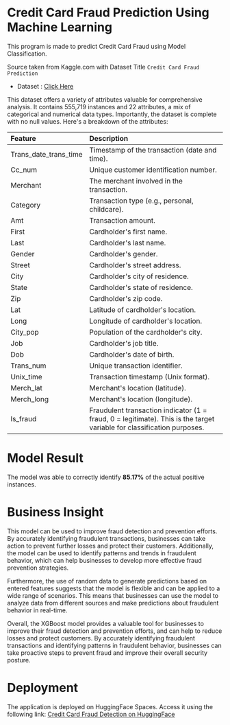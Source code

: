 # Credit Card Fraud Prediction Using Machine Learning

This program is made to predict Credit Card Fraud using Model Classification.

Source taken from Kaggle.com with Dataset Title `Credit Card Fraud Prediction`

* Dataset : [Click Here](https://www.kaggle.com/datasets/kelvinkelue/credit-card-fraud-prediction/data)

This dataset offers a variety of attributes valuable for comprehensive analysis. It contains 555,719 instances and 22 attributes, a mix of categorical and numerical data types. Importantly, the dataset is complete with no null values. Here's a breakdown of the attributes:

| Feature | Description |
| :--- | :--- |
| Trans_date_trans_time | Timestamp of the transaction (date and time).|
| Cc_num | Unique customer identification number. |
| Merchant | The merchant involved in the transaction. |
| Category | Transaction type (e.g., personal, childcare). |
| Amt | Transaction amount. |
| First | Cardholder's first name. |
| Last | Cardholder's last name. |
| Gender | Cardholder's gender. |
| Street | Cardholder's street address. |
| City | Cardholder's city of residence. |
| State | Cardholder's state of residence. |
| Zip | Cardholder's zip code. |
| Lat | Latitude of cardholder's location. |
| Long | Longitude of cardholder's location. |
| City_pop | Population of the cardholder's city. |
| Job | Cardholder's job title. |
| Dob | Cardholder's date of birth. |
| Trans_num | Unique transaction identifier. |
| Unix_time | Transaction timestamp (Unix format). |
| Merch_lat | Merchant's location (latitude). |
| Merch_long | Merchant's location (longitude). |
| Is_fraud | Fraudulent transaction indicator (1 = fraud, 0 = legitimate). This is the target variable for classification purposes.|

# Model Result
The model was able to correctly identify **85.17%** of the actual positive instances.

# Business Insight

This model can be used to improve fraud detection and prevention efforts. By accurately identifying fraudulent transactions, businesses can take action to prevent further losses and protect their customers. Additionally, the model can be used to identify patterns and trends in fraudulent behavior, which can help businesses to develop more effective fraud prevention strategies.

Furthermore, the use of random data to generate predictions based on entered features suggests that the model is flexible and can be applied to a wide range of scenarios. This means that businesses can use the model to analyze data from different sources and make predictions about fraudulent behavior in real-time.

Overall, the XGBoost model provides a valuable tool for businesses to improve their fraud detection and prevention efforts, and can help to reduce losses and protect customers. By accurately identifying fraudulent transactions and identifying patterns in fraudulent behavior, businesses can take proactive steps to prevent fraud and improve their overall security posture.

# Deployment
The application is deployed on HuggingFace Spaces. Access it using the following link:
[Credit Card Fraud Detection on HuggingFace](https://huggingface.co/spaces/Reaumur/Credit-Card-Fraud-Detection)
